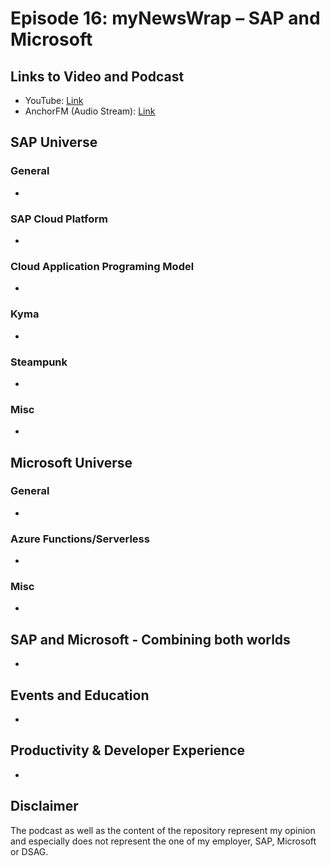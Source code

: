 # Episode 16: myNewsWrap – SAP and Microsoft

## Links to Video and Podcast

* YouTube: [Link]()
* AnchorFM (Audio Stream): [Link]()

## SAP Universe

### General

* []()

### SAP Cloud Platform

* []()
### Cloud Application Programing Model

* []()

### Kyma

* []()

### Steampunk

* []()

### Misc

* []()

## Microsoft Universe

### General

* []()

### Azure Functions/Serverless

* []()

### Misc

* []()

## SAP and Microsoft - Combining both worlds

* []()

## Events and Education

* []()

## Productivity & Developer Experience

* []()
## Disclaimer

The podcast as well as the content of the repository represent my opinion and especially does not represent the one of my employer, SAP, Microsoft or DSAG.